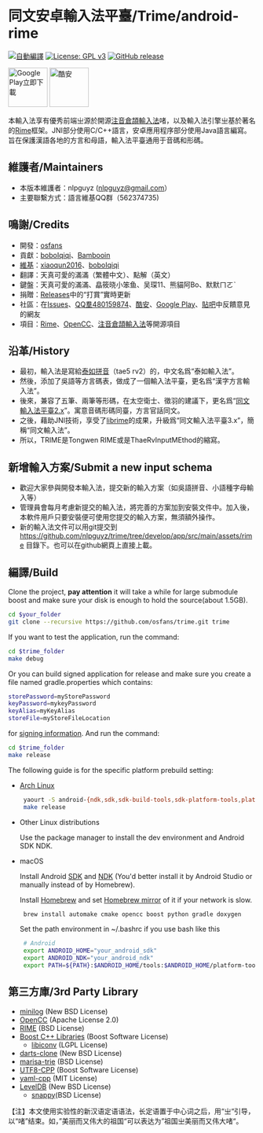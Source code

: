 # 同文安卓輸入法平臺/Trime/android-rime
[![自動編譯](https://travis-ci.org/osfans/trime.svg?branch=develop)](https://travis-ci.org/osfans/trime)
[![License: GPL v3](https://img.shields.io/badge/License-GPL%20v3-blue.svg)](http://www.gnu.org/licenses/gpl-3.0)
[![GitHub release](https://img.shields.io/github/release/osfans/trime.svg)](https://github.com/osfans/trime/releases)

[<img alt='Google Play立即下載' src='https://play.google.com/intl/en_us/badges/images/generic/zh-tw_badge_web_generic.png' height='80px'/>](https://play.google.com/store/apps/details?id=com.osfans.trime)
[<img alt='酷安' src='http://image.coolapk.com/apk_logo/2016/0108/12202_1452248424_4592.png' height='80px'/>](http://www.coolapk.com/apk/com.osfans.trime)

本輸入法享有優秀前端㞢源於開源[注音倉頡輸入法]啫，以及輸入法引擎㞢基於著名的[Rime]框架。JNI部分使用C/C++語言，安卓應用程序部分使用Java語言編寫。
旨在保護漢語各地的方言和母語，輸入法平臺通用于音碼和形碼。

## 維護者/Maintainers
- 本版本維護者：nlpguyz (nlpguyz@gmail.com）
- 主要聯繫方式：語言維基QQ群（562374735)

## 鳴謝/Credits
- 開發：[osfans](https://github.com/osfans)
- 貢獻：[boboIqiqi](https://github.com/boboIqiqi)、[Bambooin](https://github.com/Bambooin)
- [維基](https://github.com/osfans/trime/wiki)：[xiaoqun2016](https://github.com/xiaoqun2016)、[boboIqiqi](https://github.com/boboIqiqi)
- 翻譯：天真可愛的滿滿（繁體中文）、點解（英文）
- 鍵盤：天真可愛的滿滿、皛筱晓小笨鱼、吴琛11、熊貓阿Bo、默默ㄇㄛˋ
- 捐贈：[Releases](https://github.com/osfans/trime/releases)中的“打賞”實時更新
- 社區：在[Issues](https://github.com/osfans/trime/issues)、[QQ羣480159874](http://shang.qq.com/wpa/qunwpa?idkey=e31ecec8f92699597d9154f890841b3e477f5185902f10400e7c9e670a11202f)、[酷安](http://www.coolapk.com/apk/com.osfans.trime)、[Google Play](https://play.google.com/store/apps/details?id=com.osfans.trime)、[貼吧](http://tieba.baidu.com/f?kw=rime)中反饋意見的網友
- 項目：[Rime]、[OpenCC]、[注音倉頡輸入法]等開源項目

## 沿革/History
- 最初，輸入法是寫給[泰如拼音](http://taerv.nguyoeh.com/zidian/)（tae5 rv2）的，中文名爲“泰如輸入法”。
- 然後，添加了吳語等方言碼表，做成了一個輸入法平臺，更名爲“漢字方言輸入法”。
- 後來，兼容了五筆、兩筆等形碼，在太空衛士、徵羽的建議下，更名爲“[同文輸入法平臺2.x](https://github.com/osfans/trime-legacy)”。寓意音碼形碼同臺，方言官話同文。
- 之後，藉助JNI技術，享受了[librime](https://github.com/rime/librime)的成果，升級爲“同文輸入法平臺3.x”，簡稱“同文輸入法”。
- 所以，TRIME是Tongwen RIME或是ThaeRvInputMEthod的縮寫。

## 新增輸入方案/Submit a new input schema
- 歡迎大家參與開發本輸入法，提交新的輸入方案（如吳語拼音、小語種字母輸入等）
- 管理員會每月考慮新提交的輸入法，將完善的方案加到安裝文件中。加入後，本軟件用戶只要安裝便可使用您提交的輸入方案，無須額外操作。
- 新的輸入法文件可以用git提交到 https://github.com/nlpguyz/trime/tree/develop/app/src/main/assets/rime 目錄下。也可以在github網頁上直接上載。

## 編譯/Build

  Clone the project, **pay attention** it will take a while for large submodule boost and make sure your disk is enough to hold the source(about 1.5GB).
```bash
cd $your_folder
git clone --recursive https://github.com/osfans/trime.git trime
```
  If you want to test the application, run the command:
```bash
cd $trime_folder
make debug
```
  Or you can build signed application for release and make sure you create a file named gradle.properties which contains:
```bash
storePassword=myStorePassword
keyPassword=mykeyPassword
keyAlias=myKeyAlias
storeFile=myStoreFileLocation
```
for [signing information](https://developer.android.com/studio/publish/app-signing.html). And run the command:
```bash
cd $trime_folder
make release
```
The following guide is for the specific platform prebuild setting:
- [Arch Linux](https://www.archlinux.org/)
  ```bash
   yaourt -S android-{ndk,sdk,sdk-build-tools,sdk-platform-tools,platform} gradle
   make release
  ```

- Other Linux distributions

  Use the package manager to install the dev environment and Android SDK NDK.

- macOS

  Install Android [SDK](https://developer.android.com/studio/index.html)
  and [NDK](https://developer.android.com/ndk/index.html)
  (You'd better install it by Android Studio or manually instead of by Homebrew).

  Install [Homebrew](http://brew.sh/) and set
  [Homebrew mirror](https://lug.ustc.edu.cn/wiki/mirrors/help/brew.git) of it if your network is slow.

  ```bash
   brew install automake cmake opencc boost python gradle doxygen
  ```

  Set the path environment in ~/.bashrc if you use bash like this
  ```bash
   # Android
   export ANDROID_HOME="your_android_sdk"
   export ANDROID_NDK="your_android_ndk"
   export PATH=${PATH}:$ANDROID_HOME/tools:$ANDROID_HOME/platform-tools:$ANDROID_NDK
  ```
## 第三方庫/3rd Party Library
- [minilog](http://ceres-solver.org/) (New BSD License)
- [OpenCC](https://github.com/BYVoid/OpenCC) (Apache License 2.0)
- [RIME](http://rime.im) (BSD License)
 - [Boost C++ Libraries](http://www.boost.org/) (Boost Software License)
   - [libiconv](http://www.gnu.org/software/libiconv/) (LGPL License)
 - [darts-clone](https://code.google.com/p/darts-clone/) (New BSD License)
 - [marisa-trie](https://code.google.com/p/marisa-trie/) (BSD License)
 - [UTF8-CPP](http://utfcpp.sourceforge.net/) (Boost Software License)
 - [yaml-cpp](https://code.google.com/p/yaml-cpp/) (MIT License)
 - [LevelDB](https://github.com/google/leveldb) (New BSD License)
   - [snappy](https://google.github.io/snappy/)(BSD License)
 
[注音倉頡輸入法]: https://code.google.com/p/android-traditional-chinese-ime/
[Rime]: http://rime.im
[OpenCC]: https://github.com/BYVoid/OpenCC

【注】本文使用实验性的新汉语定语语法，长定语置于中心词之后，用“㞢“引导，以“啫”结束。如，”美丽而又伟大的祖国“可以表达为”祖国㞢美丽而又伟大啫“。
